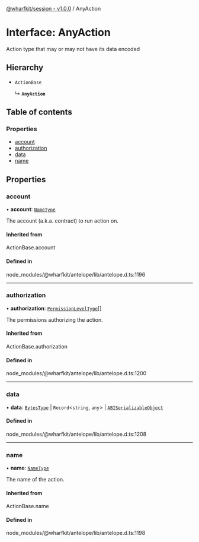 [@wharfkit/session - v1.0.0](/docs/testREADME.md) / AnyAction

# Interface: AnyAction

Action type that may or may not have its data encoded

## Hierarchy

- `ActionBase`

  ↳ **`AnyAction`**

## Table of contents

### Properties

- [account](/docs/testinterfaces/AnyAction.md#account)
- [authorization](/docs/testinterfaces/AnyAction.md#authorization)
- [data](/docs/testinterfaces/AnyAction.md#data)
- [name](/docs/testinterfaces/AnyAction.md#name)

## Properties

### account

• **account**: [`NameType`](/docs/testREADME.md#nametype)

The account (a.k.a. contract) to run action on.

#### Inherited from

ActionBase.account

#### Defined in

node_modules/@wharfkit/antelope/lib/antelope.d.ts:1196

___

### authorization

• **authorization**: [`PermissionLevelType`](/docs/testREADME.md#permissionleveltype)[]

The permissions authorizing the action.

#### Inherited from

ActionBase.authorization

#### Defined in

node_modules/@wharfkit/antelope/lib/antelope.d.ts:1200

___

### data

• **data**: [`BytesType`](/docs/testREADME.md#bytestype) \| `Record`<`string`, `any`\> \| [`ABISerializableObject`](/docs/testinterfaces/ABISerializableObject.md)

#### Defined in

node_modules/@wharfkit/antelope/lib/antelope.d.ts:1208

___

### name

• **name**: [`NameType`](/docs/testREADME.md#nametype)

The name of the action.

#### Inherited from

ActionBase.name

#### Defined in

node_modules/@wharfkit/antelope/lib/antelope.d.ts:1198
